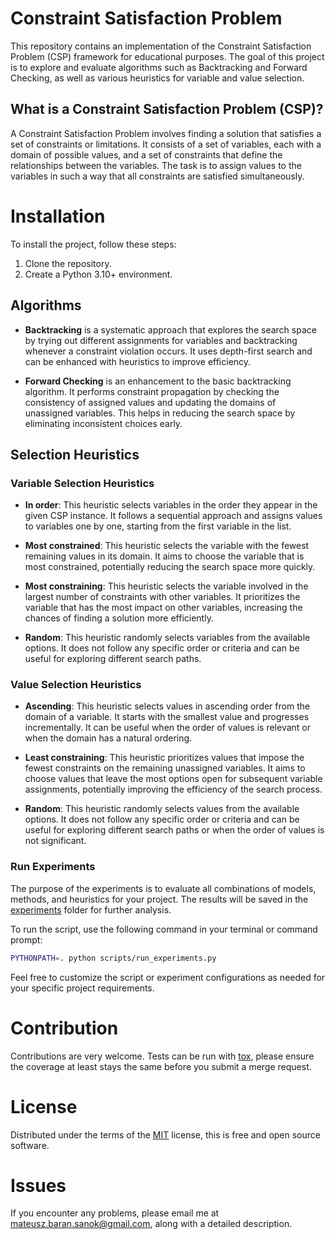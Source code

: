 # Constraint Satisfaction Problem

This repository contains an implementation of the Constraint Satisfaction Problem (CSP) framework for educational purposes.
The goal of this project is to explore and evaluate algorithms such as Backtracking and Forward Checking, as well as various heuristics for variable and value selection.


## What is a Constraint Satisfaction Problem (CSP)?

A Constraint Satisfaction Problem involves finding a solution that satisfies a set of constraints or limitations.
It consists of a set of variables, each with a domain of possible values, and a set of constraints that define the relationships between the variables.
The task is to assign values to the variables in such a way that all constraints are satisfied simultaneously.


# Installation

To install the project, follow these steps:

1. Clone the repository.
2. Create a Python 3.10+ environment.


## Algorithms

* **Backtracking** is a systematic approach that explores the search space by trying out different assignments for
  variables and backtracking whenever a constraint violation occurs.
  It uses depth-first search and can be enhanced with heuristics to improve efficiency.

* **Forward Checking** is an enhancement to the basic backtracking algorithm.
  It performs constraint propagation by checking the consistency of assigned values and updating the domains of unassigned variables.
  This helps in reducing the search space by eliminating inconsistent choices early.


## Selection Heuristics

### Variable Selection Heuristics

* **In order**: This heuristic selects variables in the order they appear in the given CSP instance.
  It follows a sequential approach and assigns values to variables one by one, starting from the first variable in the list.

* **Most constrained**: This heuristic selects the variable with the fewest remaining values in its domain.
  It aims to choose the variable that is most constrained, potentially reducing the search space more quickly.

* **Most constraining**: This heuristic selects the variable involved in the largest number of constraints with other variables.
  It prioritizes the variable that has the most impact on other variables, increasing the chances of finding a solution more efficiently.

* **Random**: This heuristic randomly selects variables from the available options.
  It does not follow any specific order or criteria and can be useful for exploring different search paths.


### Value Selection Heuristics

* **Ascending**: This heuristic selects values in ascending order from the domain of a variable.
  It starts with the smallest value and progresses incrementally.
  It can be useful when the order of values is relevant or when the domain has a natural ordering.

* **Least constraining**: This heuristic prioritizes values that impose the fewest constraints on the remaining unassigned variables.
  It aims to choose values that leave the most options open for subsequent variable assignments, potentially improving the efficiency of the search process.

* **Random**: This heuristic randomly selects values from the available options.
  It does not follow any specific order or criteria and can be useful for exploring different search paths or when the order of values is not significant.


### Run Experiments

The purpose of the experiments is to evaluate all combinations of models, methods, and heuristics for your project.
The results will be saved in the [experiments](experiments) folder for further analysis.

To run the script, use the following command in your terminal or command prompt:

```bash
PYTHONPATH=. python scripts/run_experiments.py
```

Feel free to customize the script or experiment configurations as needed for your specific project requirements.


# Contribution
Contributions are very welcome.
Tests can be run with [tox](https://tox.wiki/en/latest/), please ensure the coverage at least stays the same before you submit a merge request.


# License
Distributed under the terms of the [MIT](https://opensource.org/license/mit/) license, this is free and open source software.


# Issues
If you encounter any problems, please email me at <mateusz.baran.sanok@gmail.com>, along with a detailed description.
